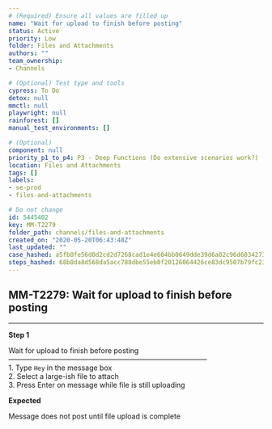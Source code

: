 ```yaml
---
# (Required) Ensure all values are filled up
name: "Wait for upload to finish before posting"
status: Active
priority: Low
folder: Files and Attachments
authors: ""
team_ownership: 
- Channels

# (Optional) Test type and tools
cypress: To Do
detox: null
mmctl: null
playwright: null
rainforest: []
manual_test_environments: []

# (Optional)
component: null
priority_p1_to_p4: P3 - Deep Functions (Do extensive scenarios work?)
location: Files and Attachments
tags: []
labels: 
- se-prod
- files-and-attachments

# Do not change
id: 5445402
key: MM-T2279
folder_path: channels/files-and-attachments
created_on: "2020-05-20T06:43:48Z"
last_updated: ""
case_hashed: a5fb8fe56d0d2cd2d7268cad1e4e604bb0649dde39d6a02c96d6034273e4ea3872c27e42d495926c401a496e0496d773
steps_hashed: 68b8da8d568da5acc788dbe55eb0f20126064426ce83dc9507b79fc2144192ce54b34fb14f9cd2458a06abe50dfcb594
---
```


## MM-T2279: Wait for upload to finish before posting

---

**Step 1**

Wait for upload to finish before posting\
————————————————————————————\
1\. Type `Hey` in the message box\
2\. Select a large-ish file to attach\
3\. Press Enter on message while file is still uploading

**Expected**

Message does not post until file upload is complete
